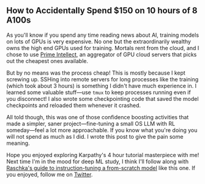 ## How to Accidentally Spend $150 on 10 hours of 8 A100s

As you'll know if you spend any time reading news about AI, training models on lots of GPUs is very expensive. No one but the extraordinarily wealthy owns the high end GPUs used for training. Mortals rent from the cloud, and I chose to use [Prime Intellect](https://primeintellect.ai), an aggregator of GPU cloud servers that picks out the cheapest ones available.

But by no means was the process cheap! This is mostly because I kept screwing up. SSHing into remote servers for long processes like the training (which took about 3 hours) is something I didn't have much experience in. I learned some valuable stuff—use `tmux` to keep processes running even if you disconnect! I also wrote some checkpointing code that saved the model checkpoints and reloaded them whenever it crashed.

All told though, this was one of those confidence boosting activities that made a simpler, saner project—fine-tuning a small OS LLM with RL someday—feel a lot more approachable. If you know what you're doing you will not spend as much as I did. I wrote this post to give the pain some meaning.

Hope you enjoyed exploring Karpathy's 4 hour tutorial masterpiece with me! Next time I'm in the mood for deep ML study, I think I'll follow along with [Raschka's guide to instruction-tuning a from-scratch model](https://www.youtube.com/watch?v=4yNswvhPWCQ) like this one. If you enjoyed, follow me on [Twitter](https://twitter.com/joetforhire).

